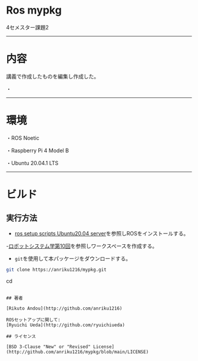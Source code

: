 # Ros mypkg

4セメスター課題2

---

# 内容

講義で作成したものを編集し作成した。

・







---
# 環境

・ROS Noetic

・Raspberry Pi 4 Model B

・Ubuntu 20.04.1 LTS

---

# ビルド

## 実行方法

- [ros setup scripts Ubuntu20.04 server](http://github.com/ryuichiueda/ros_setup_scripts_Ubuntu20.04_server)を参照しROSをインストールする。

-[ロボットシステム学第10回](http://ryuichiueda.github.io/robosys2020/lesson10_ros.html#/)を参照しワークスペースを作成する。

- `git`を使用して本パッケージをダウンロードする。

```bash
git clone https://anriku1216/mypkg.git
```
cd 




```

## 著者

[Rikuto Andou](http://github.com/anriku1216)

ROSセットアップに関して:
[Ryuichi Ueda](http://github.com/ryuichiueda)

## ライセンス

[BSD 3-Clause "New" or "Revised" License](http://github.com/anriku1216/mypkg/blob/main/LICENSE)

























